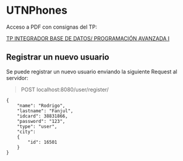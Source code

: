# UTNPhones

Acceso a PDF con consignas del TP:

[TP INTEGRADOR BASE DE DATOS/ PROGRAMACIÓN AVANZADA I](https://github.com/rodrigofanjul/UTNPhones/blob/master/docs/PAI%20-%20BD2%20-%20TP%20FINAL%20-%20Borrador.pdf)
 
## Registrar un nuevo usuario  

Se puede registrar un nuevo usuario enviando la siguiente Request al servidor:

> POST localhost:8080/user/register/

    {
   	    "name": "Rodrigo",
   	    "lastname": "Fanjul",  
   	    "idcard": 38831866,  
   	    "password": "123",
   	    "type": "user",
   	    "city":
   	    {
	        "id": 16501
   	    }
    }
